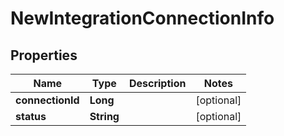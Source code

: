 
# NewIntegrationConnectionInfo

## Properties
Name | Type | Description | Notes
------------ | ------------- | ------------- | -------------
**connectionId** | **Long** |  |  [optional]
**status** | **String** |  |  [optional]



